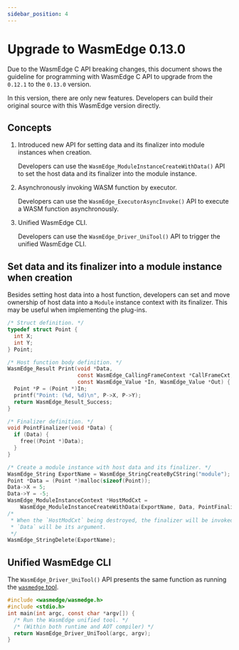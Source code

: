 ```yaml
---
sidebar_position: 4
---
```


# Upgrade to WasmEdge 0.13.0

Due to the WasmEdge C API breaking changes, this document shows the guideline for programming with WasmEdge C API to upgrade from the `0.12.1` to the `0.13.0` version.

In this version, there are only new features. Developers can build their original source with this WasmEdge version directly.

## Concepts

1. Introduced new API for setting data and its finalizer into module instances when creation.

   Developers can use the `WasmEdge_ModuleInstanceCreateWithData()` API to set the host data and its finalizer into the module instance.

2. Asynchronously invoking WASM function by executor.

   Developers can use the `WasmEdge_ExecutorAsyncInvoke()` API to execute a WASM function asynchronously.

3. Unified WasmEdge CLI.

   Developers can use the `WasmEdge_Driver_UniTool()` API to trigger the unified WasmEdge CLI.

## Set data and its finalizer into a module instance when creation

Besides setting host data into a host function, developers can set and move ownership of host data into a `Module` instance context with its finalizer. This may be useful when implementing the plug-ins.

```c
/* Struct definition. */
typedef struct Point {
  int X;
  int Y;
} Point;

/* Host function body definition. */
WasmEdge_Result Print(void *Data,
                      const WasmEdge_CallingFrameContext *CallFrameCxt,
                      const WasmEdge_Value *In, WasmEdge_Value *Out) {
  Point *P = (Point *)In;
  printf("Point: (%d, %d)\n", P->X, P->Y);
  return WasmEdge_Result_Success;
}

/* Finalizer definition. */
void PointFinalizer(void *Data) {
  if (Data) {
    free((Point *)Data);
  }
}

/* Create a module instance with host data and its finalizer. */
WasmEdge_String ExportName = WasmEdge_StringCreateByCString("module");
Point *Data = (Point *)malloc(sizeof(Point));
Data->X = 5;
Data->Y = -5;
WasmEdge_ModuleInstanceContext *HostModCxt =
    WasmEdge_ModuleInstanceCreateWithData(ExportName, Data, PointFinalizer);
/*
 * When the `HostModCxt` being destroyed, the finalizer will be invoked and the
 * `Data` will be its argument.
 */
WasmEdge_StringDelete(ExportName);
```

## Unified WasmEdge CLI

The `WasmEdge_Driver_UniTool()` API presents the same function as running the [`wasmedge` tool](../../../start/build-and-run/cli.md).

```c
#include <wasmedge/wasmedge.h>
#include <stdio.h>
int main(int argc, const char *argv[]) {
  /* Run the WasmEdge unified tool. */
  /* (Within both runtime and AOT compiler) */
  return WasmEdge_Driver_UniTool(argc, argv);
}
```
